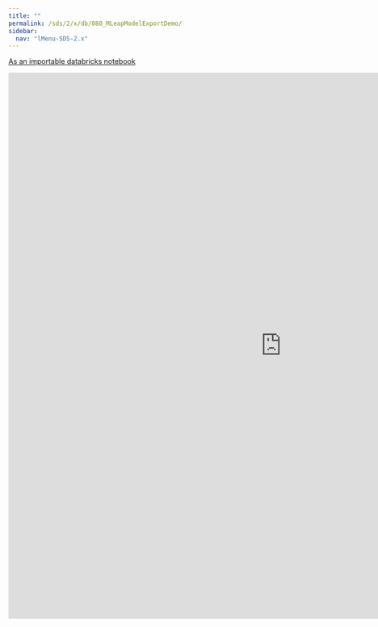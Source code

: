 ```yaml
---
title: ""
permalink: /sds/2/x/db/080_MLeapModelExportDemo/
sidebar:
  nav: "lMenu-SDS-2.x"
---
```


[As an importable databricks notebook](https://lamastex.github.io/scalable-data-science/sds/2/x/db/080_MLeapModelExportDemo.html)

<iframe src="https://lamastex.github.io/scalable-data-science/sds/2/x/db/080_MLeapModelExportDemo" width="1080" height="1080" frameborder="0"></iframe>
